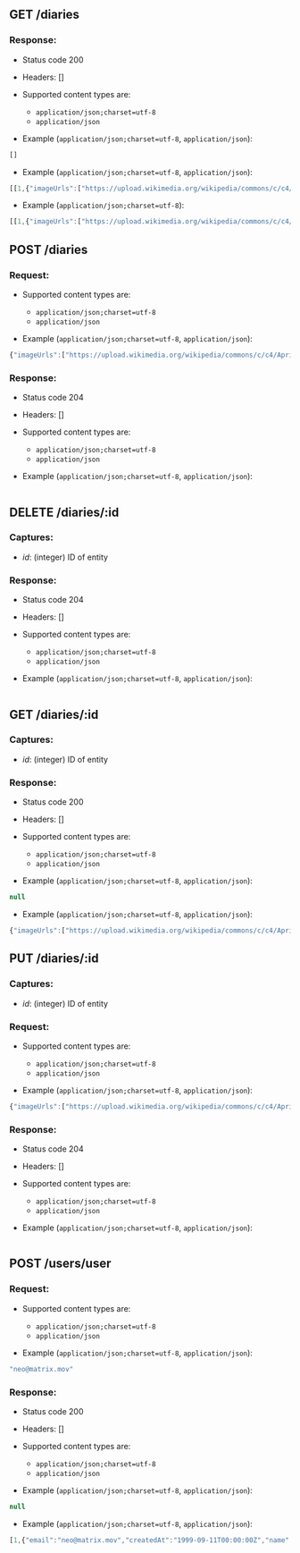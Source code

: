 ## GET /diaries

### Response:

- Status code 200
- Headers: []

- Supported content types are:

    - `application/json;charset=utf-8`
    - `application/json`

- Example (`application/json;charset=utf-8`, `application/json`):

```javascript
[]
```

- Example (`application/json;charset=utf-8`, `application/json`):

```javascript
[[1,{"imageUrls":["https://upload.wikimedia.org/wikipedia/commons/c/c4/Apricot_fruit.jpg"],"allowAutoEdit":true,"createdAt":"2019-11-11T11:11:11Z","content":"This is the first diary which is generated by Apricot. Images may be included in the diary as well.","updatedAt":"2019-11-11T11:11:11Z","title":"AutoDiary"}]]
```

- Example (`application/json;charset=utf-8`):

```javascript
[[1,{"imageUrls":["https://upload.wikimedia.org/wikipedia/commons/c/c4/Apricot_fruit.jpg"],"allowAutoEdit":true,"createdAt":"2019-11-11T11:11:11Z","content":"This is the first diary which is generated by Apricot. Images may be included in the diary as well.","updatedAt":"2019-11-11T11:11:11Z","title":"AutoDiary"}],[1,{"imageUrls":["https://upload.wikimedia.org/wikipedia/commons/c/c4/Apricot_fruit.jpg"],"allowAutoEdit":true,"createdAt":"2019-11-11T11:11:11Z","content":"This is the first diary which is generated by Apricot. Images may be included in the diary as well.","updatedAt":"2019-11-11T11:11:11Z","title":"AutoDiary"}]]
```

## POST /diaries

### Request:

- Supported content types are:

    - `application/json;charset=utf-8`
    - `application/json`

- Example (`application/json;charset=utf-8`, `application/json`):

```javascript
{"imageUrls":["https://upload.wikimedia.org/wikipedia/commons/c/c4/Apricot_fruit.jpg"],"allowAutoEdit":true,"createdAt":"2019-11-11T11:11:11Z","content":"This is the first diary which is generated by Apricot. Images may be included in the diary as well.","updatedAt":"2019-11-11T11:11:11Z","title":"AutoDiary"}
```

### Response:

- Status code 204
- Headers: []

- Supported content types are:

    - `application/json;charset=utf-8`
    - `application/json`

- Example (`application/json;charset=utf-8`, `application/json`):

```javascript

```

## DELETE /diaries/:id

### Captures:

- *id*: (integer) ID of entity

### Response:

- Status code 204
- Headers: []

- Supported content types are:

    - `application/json;charset=utf-8`
    - `application/json`

- Example (`application/json;charset=utf-8`, `application/json`):

```javascript

```

## GET /diaries/:id

### Captures:

- *id*: (integer) ID of entity

### Response:

- Status code 200
- Headers: []

- Supported content types are:

    - `application/json;charset=utf-8`
    - `application/json`

- Example (`application/json;charset=utf-8`, `application/json`):

```javascript
null
```

- Example (`application/json;charset=utf-8`, `application/json`):

```javascript
{"imageUrls":["https://upload.wikimedia.org/wikipedia/commons/c/c4/Apricot_fruit.jpg"],"allowAutoEdit":true,"createdAt":"2019-11-11T11:11:11Z","content":"This is the first diary which is generated by Apricot. Images may be included in the diary as well.","updatedAt":"2019-11-11T11:11:11Z","title":"AutoDiary"}
```

## PUT /diaries/:id

### Captures:

- *id*: (integer) ID of entity

### Request:

- Supported content types are:

    - `application/json;charset=utf-8`
    - `application/json`

- Example (`application/json;charset=utf-8`, `application/json`):

```javascript
{"imageUrls":["https://upload.wikimedia.org/wikipedia/commons/c/c4/Apricot_fruit.jpg"],"allowAutoEdit":true,"createdAt":"2019-11-11T11:11:11Z","content":"This is the first diary which is generated by Apricot. Images may be included in the diary as well.","updatedAt":"2019-11-11T11:11:11Z","title":"AutoDiary"}
```

### Response:

- Status code 204
- Headers: []

- Supported content types are:

    - `application/json;charset=utf-8`
    - `application/json`

- Example (`application/json;charset=utf-8`, `application/json`):

```javascript

```

## POST /users/user

### Request:

- Supported content types are:

    - `application/json;charset=utf-8`
    - `application/json`

- Example (`application/json;charset=utf-8`, `application/json`):

```javascript
"neo@matrix.mov"
```

### Response:

- Status code 200
- Headers: []

- Supported content types are:

    - `application/json;charset=utf-8`
    - `application/json`

- Example (`application/json;charset=utf-8`, `application/json`):

```javascript
null
```

- Example (`application/json;charset=utf-8`, `application/json`):

```javascript
[1,{"email":"neo@matrix.mov","createdAt":"1999-09-11T00:00:00Z","name":"Neo"}]
```

